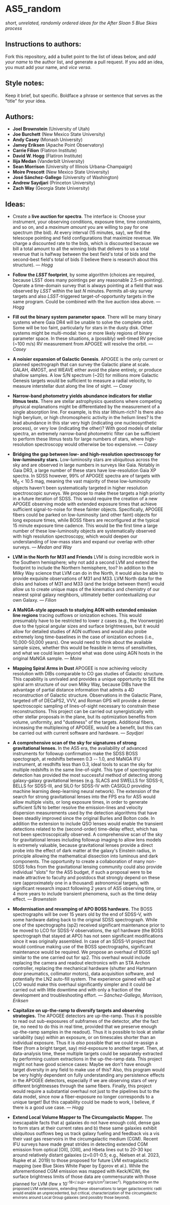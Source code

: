# AS5_random
*short, unrelated, randomly ordered ideas for the *After Sloan 5* Blue Skies process*

## Instructions to authors:
Fork this repository, add a bullet point to the list of ideas below, and *add your name* to the author list, and generate a pull request.
If you add an idea, you must add your name, and *vice versa*.

## Style notes:
Keep it brief, but specific. Boldface a phrase or sentence that serves as the "title" for your idea.

## Authors:
- **Joel Brownstein** (University of Utah)
- **Joe Burchett** (New Mexico State University)
- **Andy Casey** (Monash University)
- **Jamey Eriksen** (Apache Point Observatory)
- **Carrie Filion** (Flatiron Institute)
- **David W. Hogg** (Flatiron Institute)
- **Ilija Medan** (Vanderbilt University)
- **Sean Morrison** (University of Illinois Urbana-Champaign)
- **Moire Prescott** (New Mexico State University)
- **José Sánchez-Gallego** (University of Washington)
- **Andrew Saydjari** (Princeton University)
- **Zach Way** (Georgia State University)

## Ideas:

- Create a **live auction for spectra**. The interface is: Choose your instrument, your observing conditions, exposure time, time constraints, and so on, and a *maximum amount* you are willing to pay for one spectrum (the bid). At every interval (15 minutes, say), we find the telescope pointing and field configurations that maximize revenue. We charge a discounted rate to the bids, which is discounted because we bill a total amount to all the winning bids that delivers to us a total revenue that is halfway between the best field's total of bids and the second-best field's total of bids (I believe there is research about this structure). *&mdash; Hogg*

- **Follow the *LSST* footprint**, by some algorithm (choices are required, because LSST does many pointings per any reasonable 2.5-m pointing). Operate a time-domain survey that is always pointing at a field that was observed by *LSST* within the last *N* minutes. Permits all-sky survey targets and also *LSST*-triggered target-of-opportunity targets in the same program. Could be combined with the live auction idea above. *&mdash; Hogg*

- **Fill out the binary system parameter space**. There will be many binary systems where Gaia DR4 will be unable to solve the complete orbit. Some will be too faint, particularly for stars in the dusty disk. Other systems might be multi-modal: two or more likely regions of binary parameter space. In these situations, a (possibly) well-timed RV precise (~100 m/s) RV measurement from APOGEE will resolve the orbit. *&mdash; Casey*

- **A noisier expansion of Galactic Genesis**. APOGEE is the only current or planned spectrograph that can survey the Galactic plane at scale. GALAH, 4MOST, and WEAVE either avoid the plane entirely, or produce shallow samples. A low S/N spectrum (~20) for millions more Galactic Genesis targets would be sufficient to measure a radial velocity, to measure interstellar dust along the line of sight. *&mdash; Casey*

- **Narrow-band photometry yields abundance indicators for stellar litmus tests.** There are stellar astrophysics questions where competing physical explanations might be differentiated by the measurement of a single absorption line. For example, is this star lithium-rich? Is there also high berylium, or high chromospheric activity in the helium lines? Is the lead abundance in this star very high (indicating one nucleosynthetic process), or very low (indicating the other)? With good models of stellar spectra, an extremely narrow-band photometric filter can be sufficient to perform these litmus tests for large numbers of stars, where high-resolution spectroscopy would otherwise be too expensive. *&mdash; Casey*

- **Bridging the gap between low- and high-resolution spectroscopy for low-luminosity stars.** Low-luminosity stars are ubiquitous across the sky and are observed in large numbers in surveys like Gaia. Notably in Gaia DR3, a large number of these stars have low-resolution Gaia XP spectra. In SDSS however, 99% of APOGEE spectra are of targets with M<sub>G</sub> < 10.5 mag, meaning the vast majority of these low-luminosity objects haven't been systematically targeted in higher resolution spectroscopic surveys. We propose to make these targets a high priority in a future iteration of SDSS. This would require the creation of a new APOGEE observing mode with extended exposure times that achieve sufficient signal-to-noise for these fainter objects. Specifically, APOGEE fibers could be parked on low-luminosity (and other faint) objects for long exposure times, while BOSS fibers are reconfigured at the typical 15 minute exposure time cadence. This would be the first time a large number of these low-luminosity objects are systematically observed with high resolution spectroscopy, which would deepen our understanding of low-mass stars and expand our overlap with other surveys. *&mdash; Medan and Way*

- **LVM in the North for M31 and Friends** LVM is doing incredible work in the Southern hemisphere; why not add a second LVM and extend the footprint to include the Northern hemisphere, too? In addition to the Milky Way science that LVM can do in the North, it would also be able to provide exquisite observations of M31 and M33. LVM North data for the disks and haloes of M31 and M33 (and the bridge between them!) would allow us to create unique maps of the kinematics and chemistry of our nearest spiral galaxy neighbors, ultimately better contextualizing our own Galaxy. *&mdash; Filion*

- **A MaNGA-style approach to studying AGN with extended emission line regions** tracing outflows or ionization echoes. This would presumably have to be restricted to lower z cases (e.g., the Voorwerpje) due to the typical angular sizes and surface brightnesses, but it would allow for detailed studies of AGN outflows and would also probe extremely long time-baselines in the case of ionization echoes (i.e., 10,000-50,000 years). One would need to think about the available sample sizes, whether this would be feasible in terms of sensitivities, and what we could learn beyond what was done using AGN hosts in the original MaNGA sample. *&mdash; Moire*

- **Mapping Spiral Arms in Dust** APOGEE is now achieving velocity resolution with DIBs comparable to CO gas studies of Galactic structure. This capability is unrivaled and provides a unique opportunity to SEE the spiral arm structure of our own Milky Way, because DIBs have the advantage of partial distance information that admits a 4D reconstruction of Galactic structure. Observations in the Galactic Plane, targeted off of DECaPS2, VVV, and Roman GPS will provide a denser spectroscopic sampling of lines-of-sight necessary to constrain these reconstructions. This project can be carried out synergistically with other stellar proposals in the plane, but its optimization benefits from volume, uniformity, and "dustiness" of the targets. Additional fibers, increasing the multiplexing of APOGEE, would be a benefit, but this can be carried out with current software and hardware.  *&mdash; Saydjari*
  
- **A comprehensive scan of the sky for signatures of strong gravitational lenses.**  In the AS5 era, the availability of advanced instruments for followup confirmation make the SDSS BOSS spectograph, at redshifts between 0.3 -- 1.0, and MaNGA IFU instrument, at resdhifts less than 0.3, ideal tools to scan the sky for multiple redshifts in the same line-of-sight.  This type of spectrographic detection has provided the most successful method of detecting strong galaxy-galaxy gravitational lenses (e.g. SLACS and SWELLS for SDSS-II, BELLS for SDSS-III, and SILO for SDSS-IV with CASIGLO providing machine learning deep-learning neural network).  The extension of the search for strong gravitational lenses into the FPS era for AS5 would allow multiple visits, or long exposure times, in order to generate sufficient S/N to better resolve the emission-lines and velocity dispersion measurements used by the detection algorithms that have been steadily improved since the original Burles and Bolton code.  In addition the extension to include QSO lenses would enable the transient detections related to the (second-order) time-delay effect, which has not been spectroscopically observed.  A comprehensive scan of the sky for gravitational lenses including followup imaging to allow lens models is extremely valuable, because gravitational lenses provide a direct probe into the effect of dark matter at the galaxy's Einstein radius, in principle allowing the mathematical dissection into luminous and dark components.  The opportunity to create a collaboration of many non-SDSS folks from the gravitational lensing community could also provide individual "slots" for the AS5 budget, if such a proposal were to be made attractive to faculty and postdocs that strongly depend on these rare (approximately one in a thousand) astronomical targets, with significant research impact following 2 years of AS5 observing time, or 4 more years to include transient phenomena, such as the time delay effect. *&mdash; Brownstein*

- **Modernisation and revamping of APO BOSS hardware.** The BOSS spectrographs will be over 15 years old by the end of SDSS-V, with some hardware dating back to the original SDSS spectrograph. While one of the spectrographs (sp2) received significant maintenance prior to be moved to LCO for SDSS-V observations, the sp1 hardware (the BOSS spectrograph that stayed at APO) has not seen significant modifications since it was originally assembled. In case of an SDSS-VI project that would continue making use of the BOSS spectrographs, significant maintenance would be required. We propose an overhaul of BOSS sp1 similar to the one carried out for sp2. This overhaul would include replacing the camera and readout electronics with an STA Archon controller, replacing the mechanical hardware (shutter and Hartmann door pneumatics, collimator motors), data acquisition software, and potentially the LN2 auto-fill system. The experience gained with sp2 at LCO would make this overhaul significantly simpler and it could be carried out with little downtime and with only a fraction of the development and troubleshooting effort. *&mdash; Sánchez-Gallego, Morrison, Eriksen*

- **Capitalize on up-the-ramp to diversify targets and observing strategies.** The APOGEE detectors are up-the-ramp. Thus it is possible to read out sub-exposures of subframes of the detector, after the fact (ie, no need to do this in real time, provided that we preserve enough up-the-ramp samples in the readout). Thus it is possible to look at stellar variability (say) *within* an exposure, or on timescales shorter than an individual exposure. Thus it is *also* possible that we could re-assign a fiber (from a bright target, say) mid-exposure to another target. Then, at data-analysis time, these multiple targets could be separately extracted by performing custom extractions in the up-the-ramp data. This project might not have good science cases: Maybe we don't have enough target diversity in any field to make use of this? Also, this program would be very highly dependent on fully understanding any persistence effects in the APOGEE detectors, especially if we are observing stars of very different brightnesses through the same fibers. Finally, this project would require a substantial overhaul not just to the pipelines but to the data model, since now a fiber-exposure no longer corresponds to a unique target! But this capability could be made to work, I believe, if there is a good use case. *&mdash; Hogg*

- **Extend Local Volume Mapper to The Circumgalactic Mapper.** The inescapable facts that a) galaxies do not have enough cold, dense gas to form stars at their current rates and b) these same galaxies exhibit ubiquitous outflows beg us track galaxy fueling and feedback vis a vis their vast gas reservoirs in the circumgalactic medium (CGM).  Recent IFU surveys have made great strides in detecting extended CGM emission from optical [OII], [OIII], and Hbeta lines out to 20-30 kpc around relatively distant galaxies (z=0.01-0.5; e.g., Nielsen et al. 2023, Rupke et al. 2019) to those proposed for future LVM extragalactic mapping (see Blue Skies White Paper by Egorov et al.).  While the aforementioned CGM emission was mapped with Keck/KCWI, the surface brightness limits of those data are commensurate with those planned for LVM (few x 10<sup>-18</.sup> erg/s/cm<sup>2</sup>/arcsec<sup>2</sup>).  Piggybacking on the proposed LVM extensions, extending these observations to larger galactocentric radii would enable an unprecedented, but critical, characterization of the circumgalactic environs around Local Group galaxies (and possibly those beyond).
